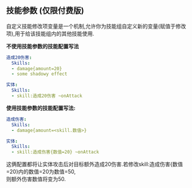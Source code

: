 技能参数 (仅限付费版)
------
自定义技能修改项变量是一个机制,允许你为技能组自定义新的变量(赋值于修改项),用于给该技能组内的其他技能使用.

**不使用技能参数的技能配置写法**
```yml
造成20伤害:
  Skills:
  - damage{amount=20}
  - some shadowy effect

实体:
  Skills:
  - skill:造成20伤害 ~onAttack

```

**使用技能参数的技能配置写法:**
```yml
造成伤害:
  Skills:
  - damage{amount=<skill.数值>}

实体:
  Skills:
  - skill:造成伤害{数值=20} ~onAttack

```
这俩配置都将让实体攻击后对目标额外造成20伤害.若修改skill:造成伤害{数值=20}内的数值=20为数值=50,  
则额外伤害数值将变为50.